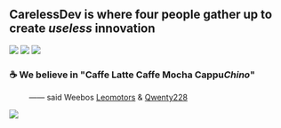 ## CarelessDev is where four people gather up to create *useless* innovation

![](https://media0.giphy.com/media/Ju7l5y9osyymQ/200.gif)
![](https://media0.giphy.com/media/Ju7l5y9osyymQ/200.gif)
![](https://media0.giphy.com/media/Ju7l5y9osyymQ/200.gif)

### ☕ We believe in "Caffe Latte Caffe Mocha Cappu*Chino*"

<!-- using nbsp just like 90s Themed Thai Government Website -->
&nbsp;&nbsp;&nbsp;&nbsp;&nbsp;&nbsp;&nbsp;&nbsp;
—— said Weebos [Leomotors](https://github.com/Leomotors) & [Qwenty228](https://github.com/Qwenty228)

![](https://c.tenor.com/3AL_w543wEgAAAAd/gochuuumon-kafuu-chino.gif)

